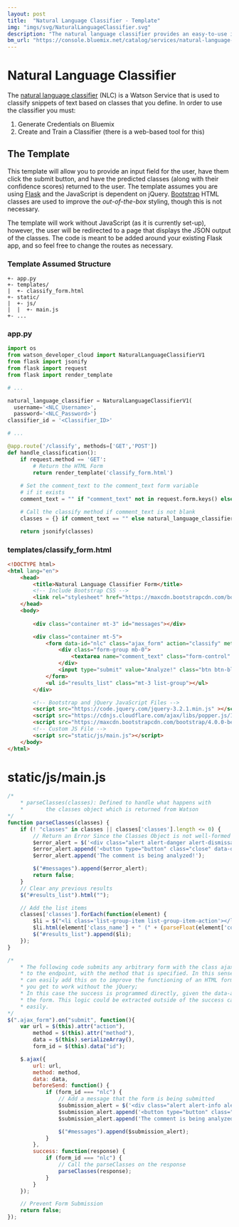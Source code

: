 ```yaml
---
layout: post
title:  "Natural Language Classifier - Template"
img: "imgs/svg/NaturalLanguageClassifier.svg"
description: "The natural language classifier provides an easy-to-use interface to facilitate the classification of unstructured text. A custom classifier is trained on examples, and then using Watson's NLP, out-of-sample snippets of text can be sorted into their respective classes."
bm_url: "https://console.bluemix.net/catalog/services/natural-language-classifier"
---
```

# Natural Language Classifier
The [natural language classifier](https://console.bluemix.net/docs/services/natural-language-classifier/getting-started.html) (NLC) is a Watson Service that is used to classify snippets of text based on classes that you define. In order to use the classifier you must:

1. Generate Credentials on Bluemix
2. Create and Train a Classifier (there is a web-based tool for this)

## The Template
This template will allow you to provide an input field for the user, have them click the submit button, and have the predicted classes (along with their confidence scores) returned to the user. The template assumes you are using [Flask](http://flask.pocoo.org/) and the JavaScript is dependent on jQuery. [Bootstrap](http://getbootstrap.com/) HTML classes are used to improve the *out-of-the-box* styling, though this is not necessary.

The template will work without JavaScript (as it is currently set-up), however, the user will be redirected to a page that displays the JSON output of the classes. The code is meant to be added around your existing Flask app, and so feel free to change the routes as necessary.

### Template Assumed Structure
~~~
+- app.py
+- templates/ 
|  +- classify_form.html 
+- static/ 
|  +- js/ 
|  |  +- main.js 
+- ... 
~~~

### app.py
~~~python
import os
from watson_developer_cloud import NaturalLanguageClassifierV1
from flask import jsonify
from flask import request
from flask import render_template

# ... 

natural_language_classifier = NaturalLanguageClassifierV1(
  username='<NLC_Username>',
  password='<NLC_Password>')
classifier_id = '<Classifier_ID>'

# ...

@app.route('/classify', methods=['GET','POST'])
def handle_classification():
    if request.method == 'GET':
        # Return the HTML Form
        return render_template('classify_form.html')
    
    # Set the comment_text to the comment_text form variable 
    # if it exists
    comment_text = "" if "comment_text" not in request.form.keys() else request.form['comment_text']

    # Call the classify method if comment_text is not blank
    classes = {} if comment_text == "" else natural_language_classifier.classify(classifier_id, comment_text)

    return jsonify(classes)
~~~

### templates/classify_form.html
~~~html
<!DOCTYPE html>
<html lang="en">
    <head>
        <title>Natural Language Classifier Form</title>
        <!-- Include Bootstrap CSS -->
        <link rel="stylesheet" href="https://maxcdn.bootstrapcdn.com/bootstrap/4.0.0-beta/css/bootstrap.min.css" integrity="sha384-/Y6pD6FV/Vv2HJnA6t+vslU6fwYXjCFtcEpHbNJ0lyAFsXTsjBbfaDjzALeQsN6M" crossorigin="anonymous">        
    </head>
    <body>
        
        <div class="container mt-3" id="messages"></div>

        <div class="container mt-5">
            <form data-id="nlc" class="ajax_form" action="classify" method="POST">
                <div class="form-group mb-0">
                    <textarea name="comment_text" class="form-control" placeholder="Comment to Analyze..."></textarea>
                </div>
                <input type="submit" value="Analyze!" class="btn btn-block btn-primary">
            </form>
            <ul id="results_list" class="mt-3 list-group"></ul>
        </div>

        <!-- Bootstrap and jQuery JavaScript Files -->
        <script src="https://code.jquery.com/jquery-3.2.1.min.js" ></script>
        <script src="https://cdnjs.cloudflare.com/ajax/libs/popper.js/1.11.0/umd/popper.min.js" integrity="sha384-b/U6ypiBEHpOf/4+1nzFpr53nxSS+GLCkfwBdFNTxtclqqenISfwAzpKaMNFNmj4" crossorigin="anonymous"></script>
        <script src="https://maxcdn.bootstrapcdn.com/bootstrap/4.0.0-beta/js/bootstrap.min.js" integrity="sha384-h0AbiXch4ZDo7tp9hKZ4TsHbi047NrKGLO3SEJAg45jXxnGIfYzk4Si90RDIqNm1" crossorigin="anonymous"></script>
        <!-- Custom JS File -->
        <script src="static/js/main.js"></script>
    </body>
</html>
~~~

# static/js/main.js
~~~javascript
/* 
    * parseClasses(classes): Defined to handle what happens with
    *       the classes object which is returned from Watson
*/
function parseClasses(classes) {
    if (! "classes" in classes || classes['classes'].length <= 0) {
        // Return an Error Since the Classes Object is not well-formed
        $error_alert = $('<div class="alert alert-danger alert-dismissable fade show" role="alert" />');
        $error_alert.append('<button type="button" class="close" data-dismiss="alert" aria-label="Close"><span aria-hidden="true">&times;</span></button>');
        $error_alert.append('The comment is being analyzed!');

        $("#messages").append($error_alert);
        return false;
    }
    // Clear any previous results
    $("#results_list").html("");

    // Add the list items
    classes['classes'].forEach(function(element) {
        $li = $("<li class='list-group-item list-group-item-action'></li>");
        $li.html(element['class_name'] + " (" + (parseFloat(element['confidence'])*100).toFixed(2) + "%)");
        $("#results_list").append($li);
    });
}

/* 
    * The following code submits any arbitrary form with the class ajax_form
    * to the endpoint, with the method that is specified. In this sense, you 
    * can easily add this on to improve the functioning of an HTML form that 
    * you get to work without the jQuery;
    * In this case the success is programmed directly, given the data-attribute of
    * the form. This logic could be extracted outside of the success call relatively
    * easily.
*/ 
$(".ajax_form").on("submit", function(){
    var url = $(this).attr("action"),
        method = $(this).attr("method"),
        data = $(this).serializeArray(),
        form_id = $(this).data("id");

    $.ajax({
        url: url,
        method: method,
        data: data,
        beforeSend: function() {
            if (form_id === "nlc") {
                // Add a message that the form is being submitted
                $submission_alert = $('<div class="alert alert-info alert-dismissable fade show" role="alert" />');
                $submission_alert.append('<button type="button" class="close" data-dismiss="alert" aria-label="Close"><span aria-hidden="true">&times;</span></button>');
                $submission_alert.append('The comment is being analyzed!');

                $("#messages").append($submission_alert);
            }
        },
        success: function(response) {
            if (form_id === "nlc") {
                // Call the parseClasses on the response
                parseClasses(response);
            }
        }
    });

    // Prevent Form Submission
    return false;
});
~~~
